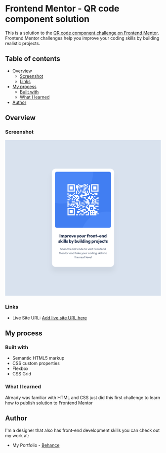 # Frontend Mentor - QR code component solution

This is a solution to the [QR code component challenge on Frontend Mentor](https://www.frontendmentor.io/challenges/qr-code-component-iux_sIO_H). Frontend Mentor challenges help you improve your coding skills by building realistic projects.

## Table of contents

- [Overview](#overview)
  - [Screenshot](#screenshot)
  - [Links](#links)
- [My process](#my-process)
  - [Built with](#built-with)
  - [What I learned](#what-i-learned)
- [Author](#author)

## Overview

### Screenshot

![](/screenshots/qr-card-screenshot.webp)

### Links

- Live Site URL: [Add live site URL here](https://cyber-m.github.io/fm-qr-code-component)

## My process

### Built with

- Semantic HTML5 markup
- CSS custom properties
- Flexbox
- CSS Grid

### What I learned

Already was familiar with HTML and CSS just did this first challenge to learn how to publish solution to Frontend Mentor

## Author

I'm a designer that also has front-end development skills you can check out my work at:

- My Portfolio - [Behance](https://www.behance.net/eyalp)
